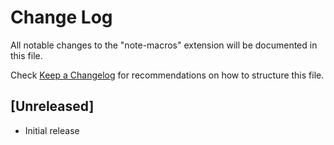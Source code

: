 # Change Log

All notable changes to the "note-macros" extension will be documented in this file.

Check [Keep a Changelog](http://keepachangelog.com/) for recommendations on how to structure this file.

## [Unreleased]

- Initial release